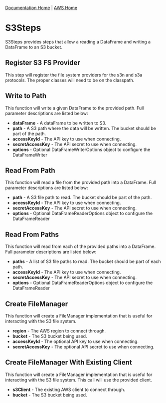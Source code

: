 [Documentation Home](../../docs/readme.md) | [AWS Home](../readme.md)

# S3Steps
S3Steps provides steps that allow a reading a DataFrame and writing a DataFrame to an S3 bucket.

## Register S3 FS Provider
This step will register the file system providers for the s3n and s3a protocols. The proper classes will need to
be on the classpath.

## Write to Path
This function will write a given DataFrame to the provided path. Full parameter descriptions are listed below:

* **dataFrame** - A dataFrame to be written to S3.
* **path** - A S3 path where the data will be written. The bucket should be part of the path.
* **accessKeyId** - The API key to use when connecting.
* **secretAccessKey** - The API secret to use when connecting.
* **options** - Optional DataFrameWriterOptions object to configure the DataFrameWriter

## Read From Path
This function will read a file from the provided path into a DataFrame. Full parameter descriptions are listed below:

* **path** - A S3 file path to read. The bucket should be part of the path.
* **accessKeyId** - The API key to use when connecting.
* **secretAccessKey** - The API secret to use when connecting.
* **options** - Optional DataFrameReaderOptions object to configure the DataFrameReader

## Read From Paths
This function will read from each of the provided paths into a DataFrame. Full parameter descriptions are listed below:

* **paths** - A list of S3 file paths to read. The bucket should be part of each path.
* **accessKeyId** - The API key to use when connecting.
* **secretAccessKey** - The API secret to use when connecting.
* **options** - Optional DataFrameReaderOptions object to configure the DataFrameReader

## Create FileManager
This function will create a FileManager implementation that is useful for interacting with the S3 file system.

* **region** - The AWS region to connect through.
* **bucket** - The S3 bucket being used.
* **accessKeyId** - The optional API key to use when connecting.
* **secretAccessKey** - The optional API secret to use when connecting.

## Create FileManager With Existing Client
This function will create a FileManager implementation that is useful for interacting with the S3 file system. This call
will use the provided client.

* **s3Client** - The existing AWS client to connect through.
* **bucket** - The S3 bucket being used.

